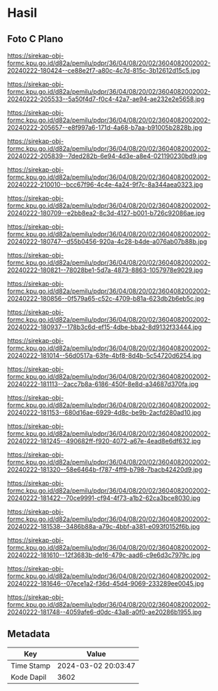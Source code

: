 # Hasil

## Foto C Plano

https://sirekap-obj-formc.kpu.go.id/d82a/pemilu/pdpr/36/04/08/20/02/3604082002002-20240222-180424--ce88e2f7-a80c-4c7d-815c-3b12612d15c5.jpg

https://sirekap-obj-formc.kpu.go.id/d82a/pemilu/pdpr/36/04/08/20/02/3604082002002-20240222-205533--5a50f4d7-f0c4-42a7-ae94-ae232e2e5658.jpg

https://sirekap-obj-formc.kpu.go.id/d82a/pemilu/pdpr/36/04/08/20/02/3604082002002-20240222-205657--e8f997a6-171d-4a68-b7aa-b91005b2828b.jpg

https://sirekap-obj-formc.kpu.go.id/d82a/pemilu/pdpr/36/04/08/20/02/3604082002002-20240222-205839--7ded282b-6e94-4d3e-a8e4-021190230bd9.jpg

https://sirekap-obj-formc.kpu.go.id/d82a/pemilu/pdpr/36/04/08/20/02/3604082002002-20240222-210010--bcc67f96-4c4e-4a24-9f7c-8a344aea0323.jpg

https://sirekap-obj-formc.kpu.go.id/d82a/pemilu/pdpr/36/04/08/20/02/3604082002002-20240222-180709--e2bb8ea2-8c3d-4127-b001-b726c92086ae.jpg

https://sirekap-obj-formc.kpu.go.id/d82a/pemilu/pdpr/36/04/08/20/02/3604082002002-20240222-180747--d55b0456-920a-4c28-b4de-a076ab07b88b.jpg

https://sirekap-obj-formc.kpu.go.id/d82a/pemilu/pdpr/36/04/08/20/02/3604082002002-20240222-180821--78028be1-5d7a-4873-8863-1057978e9029.jpg

https://sirekap-obj-formc.kpu.go.id/d82a/pemilu/pdpr/36/04/08/20/02/3604082002002-20240222-180856--0f579a65-c52c-4709-b81a-623db2b6eb5c.jpg

https://sirekap-obj-formc.kpu.go.id/d82a/pemilu/pdpr/36/04/08/20/02/3604082002002-20240222-180937--178b3c6d-ef15-4dbe-bba2-8d9132f33444.jpg

https://sirekap-obj-formc.kpu.go.id/d82a/pemilu/pdpr/36/04/08/20/02/3604082002002-20240222-181014--56d0517a-63fe-4bf8-8d4b-5c54720d6254.jpg

https://sirekap-obj-formc.kpu.go.id/d82a/pemilu/pdpr/36/04/08/20/02/3604082002002-20240222-181113--2acc7b8a-6186-450f-8e8d-a34687d370fa.jpg

https://sirekap-obj-formc.kpu.go.id/d82a/pemilu/pdpr/36/04/08/20/02/3604082002002-20240222-181153--680d16ae-6929-4d8c-be9b-2acfd280ad10.jpg

https://sirekap-obj-formc.kpu.go.id/d82a/pemilu/pdpr/36/04/08/20/02/3604082002002-20240222-181245--490682ff-f920-4072-a67e-4ead8e6df632.jpg

https://sirekap-obj-formc.kpu.go.id/d82a/pemilu/pdpr/36/04/08/20/02/3604082002002-20240222-181320--58e6464b-f787-4ff9-b798-7bacb42420d9.jpg

https://sirekap-obj-formc.kpu.go.id/d82a/pemilu/pdpr/36/04/08/20/02/3604082002002-20240222-181422--70ce9991-cf94-4f73-a1b2-62ca3bce8030.jpg

https://sirekap-obj-formc.kpu.go.id/d82a/pemilu/pdpr/36/04/08/20/02/3604082002002-20240222-181538--3486b88a-a79c-4bbf-a381-e093f0152f6b.jpg

https://sirekap-obj-formc.kpu.go.id/d82a/pemilu/pdpr/36/04/08/20/02/3604082002002-20240222-181610--12f3683b-de16-479c-aad6-c9e6d3c7979c.jpg

https://sirekap-obj-formc.kpu.go.id/d82a/pemilu/pdpr/36/04/08/20/02/3604082002002-20240222-181646--07ece1a2-f36d-45d4-9069-233289ee0045.jpg

https://sirekap-obj-formc.kpu.go.id/d82a/pemilu/pdpr/36/04/08/20/02/3604082002002-20240222-181748--4059afe6-d0dc-43a8-a0f0-ae20286b1955.jpg


## Metadata

| Key        | Value               |
| ---------- | ------------------- |
| Time Stamp | 2024-03-02 20:03:47 |
| Kode Dapil | 3602                |



